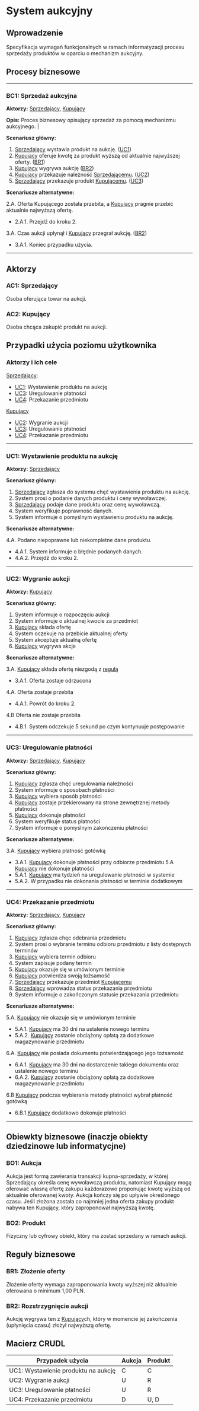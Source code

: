 # System aukcyjny

## Wprowadzenie

Specyfikacja wymagań funkcjonalnych w ramach informatyzacji procesu sprzedaży produktów w oparciu o mechanizm aukcyjny. 

## Procesy biznesowe

---
<a id="bc1"></a>
### BC1: Sprzedaż aukcyjna 

**Aktorzy:** [Sprzedający](#ac1), [Kupujący](#ac2)

**Opis:** Proces biznesowy opisujący sprzedaż za pomocą mechanizmu aukcyjnego. |

**Scenariusz główny:**
1. [Sprzedający](#ac1) wystawia produkt na aukcję. ([UC1](#uc1))
2. [Kupujący](#ac2) oferuje kwotę za produkt wyższą od aktualnie najwyższej oferty. ([BR1](#br1))
3. [Kupujący](#ac2) wygrywa aukcję ([BR2](#br2))
4. [Kupujący](#ac2) przekazuje należność [Sprzedającemu](#ac1). ([UC2](#uc2))
5. [Sprzedający](#ac1) przekazuje produkt [Kupującemu](#ac2). ([UC3](#uc3))

**Scenariusze alternatywne:** 

2.A. Oferta Kupującego została przebita, a [Kupujący](#ac2) pragnie przebić aktualnie najwyższą ofertę.
* 2.A.1. Przejdź do kroku 2.

3.A. Czas aukcji upłynął i [Kupujący](#ac2) przegrał aukcję. ([BR2](#br2))
* 3.A.1. Koniec przypadku użycia.

---

## Aktorzy

<a id="ac1"></a>
### AC1: Sprzedający

Osoba oferująca towar na aukcji.

<a id="ac2"></a>
### AC2: Kupujący

Osoba chcąca zakupić produkt na aukcji.


## Przypadki użycia poziomu użytkownika

### Aktorzy i ich cele

[Sprzedający](#ac1):
* [UC1](#uc1): Wystawienie produktu na aukcję
* [UC3](#uc3): Uregulowanie płatności
* [UC4](#uc4): Przekazanie przedmiotu 

[Kupujący](#ac2)
* [UC2](#uc2): Wygranie aukcji
* [UC3](#uc3): Uregulowanie płatności
* [UC4](#uc4): Przekazanie przedmiotu


---
<a id="uc1"></a>
### UC1: Wystawienie produktu na aukcję

**Aktorzy:** [Sprzedający](#ac1)

**Scenariusz główny:**
1. [Sprzedający](#ac1) zgłasza do systemu chęć wystawienia produktu na aukcję.
2. System prosi o podanie danych produktu i ceny wywoławczej.
3. [Sprzedający](#ac1) podaje dane produktu oraz cenę wywoławczą.
4. System weryfikuje poprawność danych.
5. System informuje o pomyślnym wystawieniu produktu na aukcję.

**Scenariusze alternatywne:** 

4.A. Podano niepoprawne lub niekompletne dane produktu.
* 4.A.1. System informuje o błędnie podanych danych.
* 4.A.2. Przejdź do kroku 2.

---

<a id="uc2"></a>
### UC2: Wygranie aukcji

**Aktorzy:** [Kupujący](#ac2)

**Scenariusz główny:**
1. System informuje o rozpoczęciu aukcji
2. System informuje o aktualnej kwocie za przedmiot
3. [Kupujący](#ac2) składa ofertę 
4. System oczekuje na przebicie aktualnej oferty
5. System akceptuje aktualną ofertę
6. [Kupujący](#ac2) wygrywa akcje

**Scenariusze alternatywne:** 

3.A. [Kupujący](#ac2) składa ofertę niezgodą z [regułą](#br1) 
* 3.A.1. Oferta zostaje odrzucona

4.A. Oferta zostaje przebita
* 4.A.1. Powrót do kroku 2.

4.B Oferta nie zostaje przebita
* 4.B.1. System odczekuje 5 sekund po czym kontynuuje postępowanie

---

<a id="uc3"></a>
### UC3: Uregulowanie płatności

**Aktorzy:** [Sprzedający](#ac1), [Kupujący](#ac2)

**Scenariusz główny:**

1. [Kupujący](#ac2) zgłasza chęć uregulowania należności
2. System informuje o sposobach płatności
3. [Kupujący](#ac2) wybiera sposób płatności
4. [Kupujący](#ac2) zostaje przekierowany na strone zewnętrznej metody płatności
5. [Kupujący](#ac2) dokonuje płatności
6. System weryfikuje status płatności
7. System informuje o pomyślnym zakończeniu płatności

**Scenariusze alternatywne:** 

3.A. [Kupujący](#ac2) wybiera płatność gotówką
* 3.A.1. [Kupujący](#ac2) dokonuje płatności przy odbiorze przedmiotu
5.A [Kupujący](#ac2) nie dokonuje płatności
* 5.A.1. [Kupujący](#ac2) ma tydzień na uregulowanie płatności w systemie
* 5.A.2. W przypadku nie dokonania płatności w terminie dodatkowym

---

<a id="uc4"></a>
### UC4: Przekazanie przedmiotu

**Aktorzy:** [Sprzedający](#ac1), [Kupujący](#ac2)

**Scenariusz główny:**
1. [Kupujący](#ac2) zgłasza chęc odebrania przedmiotu
2. System prosi o wybranie terminu odbioru przedmiotu z listy dostępnych terminów
3. [Kupujący](#ac2) wybiera termin odbioru
4. System zapisuje podany termin
5. [Kupujący](#ac2) okazuje się w umówionym terminie
6. [Kupujący](#ac2) potwierdza swoją tożsamość
7. [Sprzedający](#ac1) przekazuje przedmiot [Kupującemu](#ac2)
8. [Sprzedający](#ac1) wprowadza status przekazania przedmiotu
9. System informuje o zakończonym statusie przekazania przedmiotu

**Scenariusze alternatywne:** 

5.A. [Kupujący](#ac2) nie okazuje się w umówionym terminie
* 5.A.1. [Kupujący](#ac2) ma 30 dni na ustalenie nowego terminu
* 5.A.2. [Kupujący](#ac2) zostanie obciążony opłatą za dodatkowe magazynowanie przedmiotu

6.A. [Kupujący](#ac2) nie posiada dokumentu potwierdzającego jego tożsamość
* 6.A.1. [Kupujący](#ac2) ma 30 dni na dostarczenie takiego dokumentu oraz ustalenie nowego terminu
* 6.A.2. [Kupujący](#ac2) zostanie obciążony opłatą za dodatkowe magazynowanie przedmiotu

6.B [Kupujący](#ac2) podczas wybierania metody płatności wybrał płatność gotówką
* 6.B.1 [Kupujący](#ac2) dodatkowo dokonuje płatności

---

## Obiewkty biznesowe (inaczje obiekty dziedzinowe lub informatycjne)

### BO1: Aukcja

Aukcja jest formą zawierania transakcji kupna-sprzedaży, w której Sprzedający określa cenę wywoławczą produktu, natomiast Kupujący mogą oferować własną ofertę zakupu każdorazowo proponując kwotę wyższą od aktualnie oferowanej kwoty. Aukcja kończy się po upływie określonego czasu. Jeśli złożona została co najmniej jedna oferta zakupy produkt nabywa ten Kupujący, który zaproponował najwyższą kwotę. 

### BO2: Produkt

Fizyczny lub cyfrowy obiekt, który ma zostać sprzedany w ramach aukcji.

## Reguły biznesowe

<a id="br1"></a>
### BR1: Złożenie oferty

Złożenie oferty wymaga zaproponowania kwoty wyższej niż aktualnie oferowana o minimum 1,00 PLN.


<a id="br2"></a>
### BR2: Rozstrzygnięcie aukcji

Aukcję wygrywa ten z [Kupujący](#ac2)ch, który w momencie jej zakończenia (upłynięcia czasu) złożył najwyższą ofertę.

## Macierz CRUDL


| Przypadek użycia                                  | Aukcja  | Produkt |
| ------------------------------------------------- | ------- | ------- |
| UC1: Wystawienie produktu na aukcję               |    C    |    C    |
| UC2: Wygranie aukcji                              |    U    |    R    |
| UC3: Uregulowanie płatności                       |    U    |    R    |
| UC4: Przekazanie przedmiotu                       |    D    |   U, D  |

